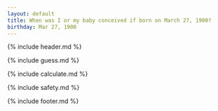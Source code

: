 ```yaml
---
layout: default
title: When was I or my baby conceived if born on March 27, 1900?
birthday: Mar 27, 1900
---
```


{% include header.md %}

{% include guess.md %}

{% include calculate.md %}

{% include safety.md %}

{% include footer.md %}



